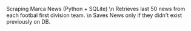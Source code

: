 Scraping Marca News (Python + SQLite) \n
Retrieves last 50 news from each footbal first division team. \n
Saves News only if they didn't exist previously on DB.
